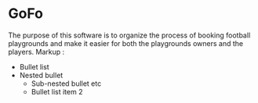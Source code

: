 # GoFo
The purpose of this software is to organize the process of booking football playgrounds and make it easier for both the playgrounds owners and the players.
 Markup :
 * Bullet list
  * Nested bullet
    * Sub-nested bullet etc
     * Bullet list item 2
